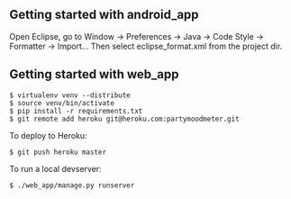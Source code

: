 Getting started with android_app
--------------------------------

Open Eclipse, go to Window -> Preferences -> Java -> Code Style -> Formatter -> Import...
Then select eclipse_format.xml from the project dir.


Getting started with web_app
----------------------------

    $ virtualenv venv --distribute
    $ source venv/bin/activate
    $ pip install -r requirements.txt
    $ git remote add heroku git@heroku.com:partymoodmeter.git

To deploy to Heroku:

    $ git push heroku master

To run a local devserver:

    $ ./web_app/manage.py runserver

